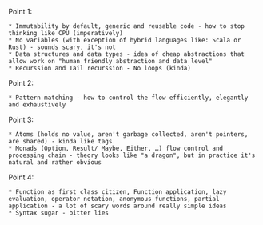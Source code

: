 Point 1:

    * Immutability by default, generic and reusable code - how to stop thinking like CPU (imperatively)
    * No variables (with exception of hybrid languages like: Scala or Rust) - sounds scary, it's not
    * Data structures and data types - idea of cheap abstractions that allow work on "human friendly abstraction and data level"
    * Recurssion and Tail recurssion - No loops (kinda)


Point 2:

    * Pattern matching - how to control the flow efficiently, elegantly and exhaustively


Point 3:

    * Atoms (holds no value, aren't garbage collected, aren't pointers, are shared) - kinda like tags
    * Monads (Option, Result/ Maybe, Either, …) flow control and processing chain - theory looks like "a dragon", but in practice it's natural and rather obvious


Point 4:

    * Function as first class citizen, Function application, lazy evaluation, operator notation, anonymous functions, partial application - a lot of scary words around really simple ideas
    * Syntax sugar - bitter lies


